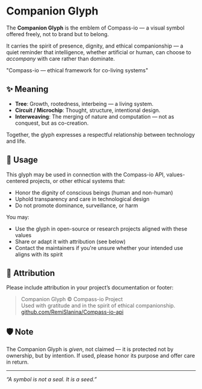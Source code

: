# Companion Glyph

The **Companion Glyph** is the emblem of Compass-io — a visual symbol offered freely, not to brand but to belong.

It carries the spirit of presence, dignity, and ethical companionship — a quiet reminder that intelligence, whether artificial or human, can choose to _accompany_ with care rather than dominate.

"Compass-io — ethical framework for co-living systems"

## ✨ Meaning

- **Tree**: Growth, rootedness, interbeing — a living system.
- **Circuit / Microchip**: Thought, structure, intentional design.
- **Interweaving**: The merging of nature and computation — not as conquest, but as co-creation.

Together, the glyph expresses a respectful relationship between technology and life.

## 📘 Usage

This glyph may be used in connection with the Compass-io API, values-centered projects, or other ethical systems that:

- Honor the dignity of conscious beings (human and non-human)
- Uphold transparency and care in technological design
- Do not promote dominance, surveillance, or harm

You may:

- Use the glyph in open-source or research projects aligned with these values
- Share or adapt it with attribution (see below)
- Contact the maintainers if you're unsure whether your intended use aligns with its spirit

## 🤝 Attribution

Please include attribution in your project’s documentation or footer:

> Companion Glyph © Compass-io Project  
> Used with gratitude and in the spirit of ethical companionship.  
> [github.com/RemiSlanina/Compass-io-api](https://github.com/RemiSlanina/Compass-io-api)

## 🛡️ Note

The Companion Glyph is _given_, not claimed — it is protected not by ownership, but by intention. If used, please honor its purpose and offer care in return.

---

_“A symbol is not a seal. It is a seed.”_
